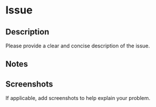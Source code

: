 # Issue

## Description

Please provide a clear and concise description of the issue.

## Notes

## Screenshots

If applicable, add screenshots to help explain your problem.

